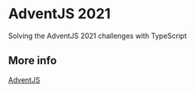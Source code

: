 # AdventJS 2021
Solving the AdventJS 2021 challenges with TypeScript

## More info 
[AdventJS](https://adventjs.dev/)